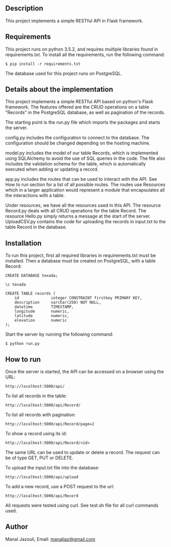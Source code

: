 ## Description
This project implements a simple RESTful API in Flask framework.


## Requirements
This project runs on python 3.5.2, and requires multiple libraries found in requirements.txt. To install all the requirements, run the following command:

```
$ pip install -r requirements.txt
```
The database used for this project runs on PostgreSQL.


## Details about the implementation

This project implements a simple RESTful API based on python's Flask framework. The features offered are the CRUD operations on a table "Records" in the PostgreSQL database, as well as pagination of the records.

The starting point is the run.py file which imports the packages and starts the server.

config.py includes the configuration to connect to the database. The configuration should be changed depending on the hosting machine.

model.py includes the model of our table Records, which is implemented using SQLAlchemy to avoid the use of SQL queries in the code. The file also includes the validation schema for the table, which is automatically executed when adding or updating a record.

app.py includes the routes that can be used to interact with the API. See How to run section for a list of all possible routes. The routes use Resources which in a larger application would represent a module that encapsulates all the interactions with a table.

Under resources, we have all the resources used in this API. The resource Record.py deals with all CRUD operations for the table Record. The resource Hello.py simply returns a message at the start of the server. UploadCSV.py contains the code for uploading the records in input.txt to the table Record in the database.


## Installation

To run this project, first all required libraries in requirements.txt must be installed. Then a database must be created on PostgreSQL, with a table Record:

```
CREATE DATABASE texada;

\c texada

CREATE TABLE records (
    id              integer CONSTRAINT firstkey PRIMARY KEY,
    description     varchar(250) NOT NULL,
    datetime        TIMESTAMP,
    longitude       numeric,
    latitude        numeric,
    elevation       numeric
);
```


Start the server by running the following command:
```
$ python run.py
```


## How to run

Once the server is started, the API can be accessed on a browser using the URL:

```
http://localhost:5000/api/
```

To list all records in the table:
```
http://localhost:5000/api/Record/
```

To list all records with pagination:
```
http://localhost:5000/api/Record/page=2
```

To show a record using its id:
```
http://localhost:5000/api/Record/<id>
```

The same URL can be used to update or delete a record. The request can be of type GET, PUT or DELETE.


To upload the input.txt file into the database:
```
http://localhost:5000/api/upload
```

To add a new record, use a POST request to the url:
```
http://localhost:5000/api/Record
```

All requests were tested using curl. See test.sh file for all curl commands used.


## Author
Manal Jazouli,
Email: <manaljaz@gmail.com>
